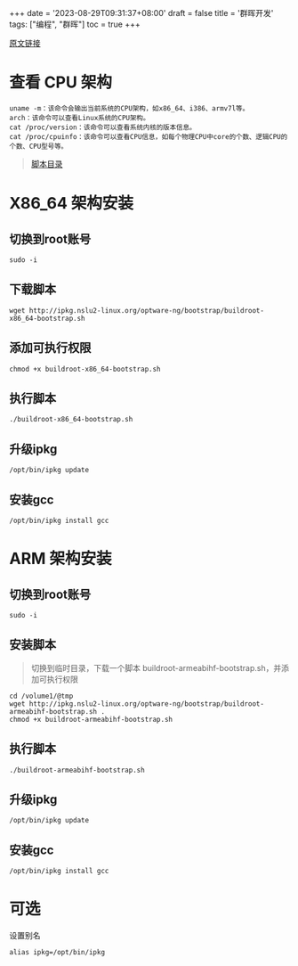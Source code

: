 +++
date = '2023-08-29T09:31:37+08:00'
draft = false
title = '群晖开发'
tags: ["编程", "群晖"]
toc = true
+++

[原文链接](https://blog.csdn.net/christmans/article/details/129641264)

# 查看 CPU 架构
```shell
uname -m：该命令会输出当前系统的CPU架构，如x86_64、i386、armv7l等。
arch：该命令可以查看Linux系统的CPU架构。
cat /proc/version：该命令可以查看系统内核的版本信息。
cat /proc/cpuinfo：该命令可以查看CPU信息，如每个物理CPU中core的个数、逻辑CPU的个数、CPU型号等。
```
> [脚本目录](http://ipkg.nslu2-linux.org/optware-ng/bootstrap/)

# X86_64 架构安装
## 切换到root账号
```shell
sudo -i
```

## 下载脚本
```shell
wget http://ipkg.nslu2-linux.org/optware-ng/bootstrap/buildroot-x86_64-bootstrap.sh
```

## 添加可执行权限
```shell
chmod +x buildroot-x86_64-bootstrap.sh
```
## 执行脚本
```shell
./buildroot-x86_64-bootstrap.sh
```

## 升级ipkg

```shell
/opt/bin/ipkg update
```

## 安装gcc

```shell
/opt/bin/ipkg install gcc
```

# ARM 架构安装


## 切换到root账号

```shell
sudo -i
```

## 安装脚本

> 切换到临时目录，下载一个脚本 buildroot-armeabihf-bootstrap.sh，并添加可执行权限
```shell
cd /volume1/@tmp
wget http://ipkg.nslu2-linux.org/optware-ng/bootstrap/buildroot-armeabihf-bootstrap.sh .
chmod +x buildroot-armeabihf-bootstrap.sh
```

## 执行脚本

```shell
./buildroot-armeabihf-bootstrap.sh
```

## 升级ipkg

```shell
/opt/bin/ipkg update
```

## 安装gcc

```shell
/opt/bin/ipkg install gcc
```

# 可选

设置别名
```shell
alias ipkg=/opt/bin/ipkg
```
